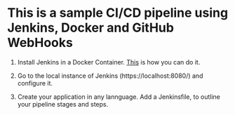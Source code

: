 # This is a sample CI/CD pipeline using Jenkins, Docker and GitHub WebHooks

1. Install Jenkins in a Docker Container. [This](https://www.jenkins.io/doc/book/installing/docker/) is how you can do it.

2. Go to the local instance of Jenkins (https://localhost:8080/) and configure it.

3. Create your application in any lannguage. Add a Jenkinsfile, to outline your pipeline stages and steps.